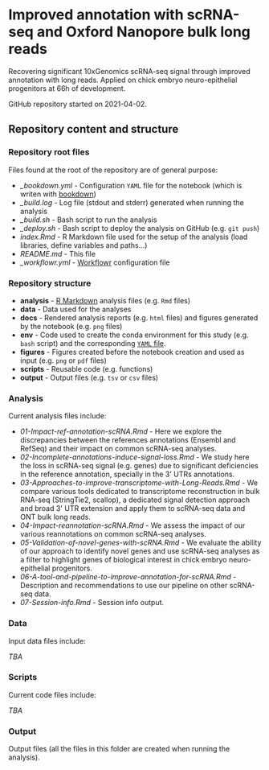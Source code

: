 # Improved annotation with scRNA-seq and Oxford Nanopore bulk long reads

Recovering significant 10xGenomics scRNA-seq signal through improved annotation with long reads.
Applied on chick embryo neuro-epithelial progenitors at 66h of development.

GitHub repository started on 2021-04-02.

## Repository content and structure

### Repository root files

Files found at the root of the repository are of general purpose:

* *_bookdown.yml* - Configuration `YAML` file for the notebook (which is writen with [bookdown](https://bookdown.org/))
* *_build.log* - Log file (stdout and stderr) generated when running the analysis
* *_build.sh* - Bash script to run the analysis
* *_deploy.sh* - Bash script to deploy the analysis on GitHub (e.g. `git push`)
* *index.Rmd* - R Markdown file used for the setup of the analysis (load libraries, define variables and paths...)
* *README.md* - This file
* *_workflowr.yml* - [Workflowr](https://jdblischak.github.io/workflowr/index.html) configuration file

### Repository structure

* **analysis** - [R Markdown](https://rmarkdown.rstudio.com/) analysis files (e.g. `Rmd` files)
* **data** - Data used for the analyses
* **docs** - Rendered analysis reports (e.g. `html` files) and figures generated by the notebook (e.g. `png` files)
* **env** - Code used to create the conda environment for this study (e.g. `bash` script) and the corresponding [`YAML` file](https://medium.com/@balance1150/how-to-build-a-conda-environment-through-a-yaml-file-db185acf5d22).
* **figures** - Figures created before the notebook creation and used as input (e.g. `png` or `pdf` files)
* **scripts** - Reusable code (e.g. functions)
* **output** - Output files (e.g. `tsv` or `csv` files)

### Analysis

Current analysis files include:

* *01-Impact-ref-annotation-scRNA.Rmd* - Here we explore the discrepancies between the references annotations (Ensembl and RefSeq) and their impact on common scRNA-seq analyses.
* *02-Incomplete-annotations-induce-signal-loss.Rmd* - We study here the loss in scRNA-seq signal (e.g. genes) due to significant deficiencies in the reference annotation, specially in the 3' UTRs annotations.
* *03-Approaches-to-improve-transcriptome-with-Long-Reads.Rmd* - We compare various tools dedicated to transcriptome reconstruction in bulk RNA-seq (StringTie2, scallop), a dedicated signal detection approach and broad 3' UTR extension and apply them to scRNA-seq data and ONT bulk long reads.
* *04-Impact-reannotation-scRNA.Rmd* - We assess the impact of our various reannotations on common scRNA-seq analyses.
* *05-Validation-of-novel-genes-with-scRNA.Rmd* - We evaluate the ability of our approach to identify novel genes and use scRNA-seq analyses as a filter to highlight genes of biological interest in chick embryo neuro-epithelial progenitors.
* *06-A-tool-and-pipeline-to-improve-annotation-for-scRNA.Rmd* - Description and recommendations to use our pipeline on other scRNA-seq data.
* *07-Session-info.Rmd* - Session info output.

### Data

Input data files include:

*TBA*


### Scripts

Current code files include:

*TBA*

### Output

Output files (all the files in this folder are created when running the analysis).
